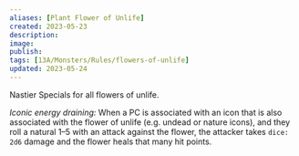 ```yaml
---
aliases: [Plant Flower of Unlife]
created: 2023-05-23
description: 
image: 
publish: 
tags: [13A/Monsters/Rules/flowers-of-unlife]
updated: 2023-05-24
---
```


Nastier Specials for all flowers of unlife.

*Iconic energy draining:* When a PC is associated with an icon that is also associated with the flower of unlife (e.g. undead or nature icons), and they roll a natural 1–5 with an attack against the flower, the attacker takes `dice: 2d6` damage and the flower heals that many hit points.
